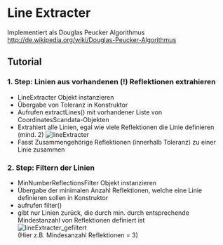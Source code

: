# Line Extracter
Implementiert als Douglas Peucker Algorithmus  
http://de.wikipedia.org/wiki/Douglas-Peucker-Algorithmus
## Tutorial
### 1. Step: Linien aus vorhandenen (!) Reflektionen extrahieren
- LineExtracter Objekt instanzieren
- Übergabe von Toleranz in Konstruktor
- Aufrufen extractLines() mit vorhandener Liste von CoordinatesScandata-Objekten
- Extrahiert alle Linien, egal wie viele Reflektionen die Linie definieren (mind. 2) 
![lineExtracter](https://gitlab.com/solidus/hefei/uploads/98fcef996ae50b3e61b3c3cc94fcf0b0/lineExtracter.png)  
- Fasst Zusammengehörige Reflektionen (innerhalb Toleranz) zu einer Linie zusammen

### 2. Step: Filtern der Linien
- MinNumberReflectionsFilter Objekt instanzieren  
- Übergabe der minimalen Anzahl Reflektionen, welche eine Linie definieren sollen in Konstruktor  
- aufrufen filter()  
- gibt nur Linien zurück, die durch min. durch entsprechende Mindestanzahl von Reflektionen definiert ist  
![lineExtracter_gefiltert](https://gitlab.com/solidus/hefei/uploads/9ac70c55a23d50e3047565af0252065d/lineExtracter_gefiltert.png)  
(Hier z.B. Mindesanzahl Reflektionen = 3)
